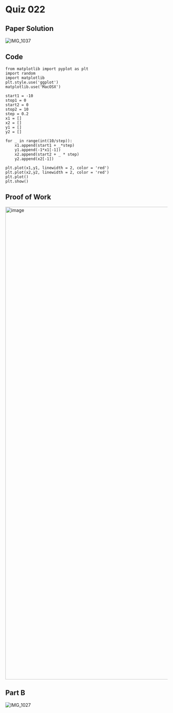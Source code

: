 # Quiz 022

## Paper Solution

![IMG_1037](https://github.com/user-attachments/assets/ec097501-2f11-4a5d-8212-14fee4273286)

## Code

```
from matplotlib import pyplot as plt
import random
import matplotlib
plt.style.use('ggplot')
matplotlib.use('MacOSX')

start1 = -10
stop1 = 0
start2 = 0
stop2 = 10
step = 0.2
x1 = []
x2 = []
y1 = []
y2 = []

for _ in range(int(10/step)):
    x1.append(start1 + _*step)
    y1.append(-1*x1[-1])
    x2.append(start2 + _ * step)
    y2.append(x2[-1])

plt.plot(x1,y1, linewidth = 2, color = 'red')
plt.plot(x2,y2, linewidth = 2, color = 'red')
plt.plot()
plt.show()
```

## Proof of Work

<img width="1470" alt="image" src="https://github.com/user-attachments/assets/3887b7c7-b8cf-451c-80f2-70d584b2a8bd">


## Part B

![IMG_1027](https://github.com/user-attachments/assets/6530d4ac-9b90-44d0-96f4-11b7684d3c66)
